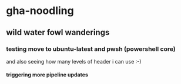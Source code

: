 # gha-noodling
## wild water fowl wanderings
### testing move to ubuntu-latest and pwsh (powershell core)
and also seeing how many levels of header i can use :-)
#### triggering more pipeline updates
